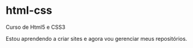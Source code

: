 # html-css
 Curso de Html5 e CSS3

Estou aprendendo a criar sites e agora vou gerenciar meus repositórios.